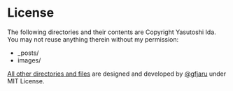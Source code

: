# License
The following directories and their contents are Copyright Yasutoshi Ida. You may not reuse anything therein without my permission:

* _posts/
* images/

[All other directories and files](http://github.com/gfjaru/Kiko) are designed and developed by [@gfjaru](https://twitter.com/gfjaru) under MIT License. 
